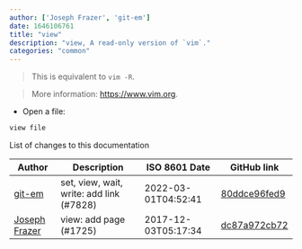 ```yaml
---
author: ['Joseph Frazer', 'git-em']
date: 1646106761
title: "view"
description: "view, A read-only version of `vim`."
categories: "common"
---
```

> This is equivalent to `vim -R`.

> More information: <https://www.vim.org>.

- Open a file:

```bash
view file
```
List of changes to this documentation


Author | Description | ISO 8601 Date | GitHub link
------|-----|-----|-----
[git-em](mailto:56173216+git-em@users.noreply.github.com) | set, view, wait, write: add link (#7828) | 2022-03-01T04:52:41 | [80ddce96fed9](https://github.com/tldr-pages/tldr/commit/80ddce96fed97c21dca5e218147f3b15a30d701c)
[Joseph Frazer](mailto:frazjp65@users.noreply.github.com) | view: add page (#1725) | 2017-12-03T05:17:34 | [dc87a972cb72](https://github.com/tldr-pages/tldr/commit/dc87a972cb726f96d48fc3d4f92715dd6f7e47c6)

